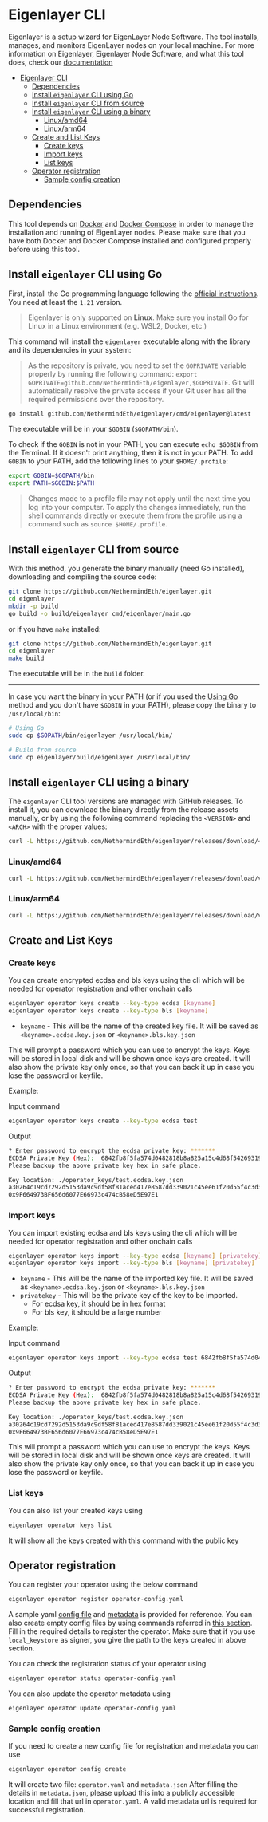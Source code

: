 # Eigenlayer CLI

Eigenlayer is a setup wizard for EigenLayer Node Software. The tool installs, manages, and monitors EigenLayer nodes on your local machine. For more information on Eigenlayer, Eigenlayer Node Software, and what this tool does, check our [documentation](https://www.eigenlayer.xyz)

- [Eigenlayer CLI](#eigenlayer-cli)
  - [Dependencies](#dependencies)
  - [Install `eigenlayer` CLI using Go](#install-eigenlayer-cli-using-go)
  - [Install `eigenlayer` CLI from source](#install-eigenlayer-cli-from-source)
  - [Install `eigenlayer` CLI using a binary](#install-eigenlayer-cli-using-a-binary)
    - [Linux/amd64](#linuxamd64)
    - [Linux/arm64](#linuxarm64)
  - [Create and List Keys](#create-and-list-keys)
    - [Create keys](#create-keys)
    - [Import keys](#import-keys)
    - [List keys](#list-keys)
  - [Operator registration](#operator-registration)
    - [Sample config creation](#sample-config-creation)

## Dependencies

This tool depends on [Docker](https://docs.docker.com/get-docker/) and [Docker Compose](https://docs.docker.com/compose/install/) in order to manage the installation and running of EigenLayer nodes. Please make sure that you have both Docker and Docker Compose installed and configured properly before using this tool.

## Install `eigenlayer` CLI using Go

First, install the Go programming language following the [official instructions](https://go.dev/doc/install). You need at least the `1.21` version.

> Eigenlayer is only supported on **Linux**. Make sure you install Go for Linux in a Linux environment (e.g. WSL2, Docker, etc.)

This command will install the `eigenlayer` executable along with the library and its dependencies in your system:

> As the repository is private, you need to set the `GOPRIVATE` variable properly by running the following command: `export GOPRIVATE=github.com/NethermindEth/eigenlayer,$GOPRIVATE`. Git will automatically resolve the private access if your Git user has all the required permissions over the repository.

```bash
go install github.com/NethermindEth/eigenlayer/cmd/eigenlayer@latest
```

The executable will be in your `$GOBIN` (`$GOPATH/bin`).

To check if the `GOBIN` is not in your PATH, you can execute `echo $GOBIN` from the Terminal. If it doesn't print anything, then it is not in your PATH. To add `GOBIN` to your PATH, add the following lines to your `$HOME/.profile`:

```bash
export GOBIN=$GOPATH/bin
export PATH=$GOBIN:$PATH
```

> Changes made to a profile file may not apply until the next time you log into your computer. To apply the changes immediately, run the shell commands directly or execute them from the profile using a command such as `source $HOME/.profile`.

## Install `eigenlayer` CLI from source

With this method, you generate the binary manually (need Go installed), downloading and compiling the source code:

```bash
git clone https://github.com/NethermindEth/eigenlayer.git
cd eigenlayer
mkdir -p build
go build -o build/eigenlayer cmd/eigenlayer/main.go
```

or if you have `make` installed:

```bash
git clone https://github.com/NethermindEth/eigenlayer.git
cd eigenlayer
make build
```

The executable will be in the `build` folder.

---
In case you want the binary in your PATH (or if you used the [Using Go](#install-eigenlayer-cli-using-go) method and you don't have `$GOBIN` in your PATH), please copy the binary to `/usr/local/bin`:

```bash
# Using Go
sudo cp $GOPATH/bin/eigenlayer /usr/local/bin/

# Build from source
sudo cp eigenlayer/build/eigenlayer /usr/local/bin/
```

## Install `eigenlayer` CLI using a binary

The `eigenlayer` CLI tool versions are managed with GitHub releases. To install it, you can download the binary directly from the release assets manually, or by using the following command replacing the `<VERSION>` and `<ARCH>` with the proper values:

```bash
curl -L https://github.com/NethermindEth/eigenlayer/releases/download/<VERSION>/eigenlayer-linux-<ARCH> --output eigenlayer
```

### Linux/amd64

```bash
curl -L https://github.com/NethermindEth/eigenlayer/releases/download/v0.4.0/eigenlayer-linux-amd64 --output eigenlayer
```

### Linux/arm64

```bash
curl -L https://github.com/NethermindEth/eigenlayer/releases/download/v0.4.0/eigenlayer-linux-arm64 --output eigenlayer
```

## Create and List Keys

### Create keys

You can create encrypted ecdsa and bls keys using the cli which will be needed for operator registration and other onchain calls

```bash
eigenlayer operator keys create --key-type ecdsa [keyname]
eigenlayer operator keys create --key-type bls [keyname]
```

- `keyname` - This will be the name of the created key file. It will be saved as `<keyname>.ecdsa.key.json` or `<keyname>.bls.key.json`

This will prompt a password which you can use to encrypt the keys. Keys will be stored in local disk and will be shown once keys are created.
It will also show the private key only once, so that you can back it up in case you lose the password or keyfile.

Example:

Input command

```bash
eigenlayer operator keys create --key-type ecdsa test
```

Output

```bash
? Enter password to encrypt the ecdsa private key: *******
ECDSA Private Key (Hex):  6842fb8f5fa574d0482818b8a825a15c4d68f542693197f2c2497e3562f335f6
Please backup the above private key hex in safe place.

Key location: ./operator_keys/test.ecdsa.key.json
a30264c19cd7292d5153da9c9df58f81aced417e8587dd339021c45ee61f20d55f4c3d374d6f472d3a2c4382e2a9770db395d60756d3b3ea97e8c1f9013eb1bb
0x9F664973BF656d6077E66973c474cB58eD5E97E1
```

### Import keys

You can import existing ecdsa and bls keys using the cli which will be needed for operator registration and other onchain calls

```bash
eigenlayer operator keys import --key-type ecdsa [keyname] [privatekey]
eigenlayer operator keys import --key-type bls [keyname] [privatekey]
```

- `keyname` - This will be the name of the imported key file. It will be saved as `<keyname>.ecdsa.key.json` or `<keyname>.bls.key.json`
- `privatekey` - This will be the private key of the key to be imported.
  - For ecdsa key, it should be in hex format
  - For bls key, it should be a large number

Example:

Input command

```bash
eigenlayer operator keys import --key-type ecdsa test 6842fb8f5fa574d0482818b8a825a15c4d68f542693197f2c2497e3562f335f6
```

Output

```bash
? Enter password to encrypt the ecdsa private key: *******
ECDSA Private Key (Hex):  6842fb8f5fa574d0482818b8a825a15c4d68f542693197f2c2497e3562f335f6
Please backup the above private key hex in safe place.

Key location: ./operator_keys/test.ecdsa.key.json
a30264c19cd7292d5153da9c9df58f81aced417e8587dd339021c45ee61f20d55f4c3d374d6f472d3a2c4382e2a9770db395d60756d3b3ea97e8c1f9013eb1bb
0x9F664973BF656d6077E66973c474cB58eD5E97E1
```

This will prompt a password which you can use to encrypt the keys. Keys will be stored in local disk and will be shown once keys are created.
It will also show the private key only once, so that you can back it up in case you lose the password or keyfile.

### List keys

You can also list your created keys using

```bash
eigenlayer operator keys list
```

It will show all the keys created with this command with the public key

## Operator registration

You can register your operator using the below command

```bash
eigenlayer operator register operator-config.yaml
```

A sample yaml [config file](cli/operator/config/operator-config-example.yaml) and [metadata](cli/operator/config/metadata-example.json) is provided for reference. You can also create empty config files by using commands referred in [this section](#sample-config-creation). Fill in the required details to register the operator.
Make sure that if you use `local_keystore` as signer, you give the path to the keys created in above section.

You can check the registration status of your operator using

```bash
eigenlayer operator status operator-config.yaml
```

You can also update the operator metadata using

```bash
eigenlayer operator update operator-config.yaml
```

### Sample config creation

If you need to create a new config file for registration and metadata you can use

```bash
eigenlayer operator config create
```

It will create two file: `operator.yaml` and `metadata.json`
After filling the details in `metadata.json`, please upload this into a publicly accessible location and fill that url in `operator.yaml`. A valid metadata url is required for successful registration.